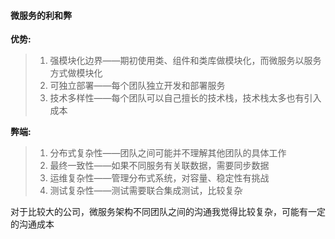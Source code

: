 #### 微服务的利和弊
**优势:** 
>1. 强模块化边界——期初使用类、组件和类库做模块化，而微服务以服务方式做模块化
>2. 可独立部署——每个团队独立开发和部署服务
>3. 技术多样性——每个团队可以自己擅长的技术栈，技术栈太多也有引入成本

**弊端:**
>1. 分布式复杂性——团队之间可能并不理解其他团队的具体工作
>2. 最终一致性——如果不同服务有关联数据，需要同步数据
>3. 运维复杂性——管理分布式系统，对容量、稳定性有挑战
>4. 测试复杂性——测试需要联合集成测试，比较复杂

对于比较大的公司，微服务架构不同团队之间的沟通我觉得比较复杂，可能有一定的沟通成本